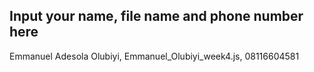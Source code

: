 ## Input your name, file name and phone number here
Emmanuel Adesola Olubiyi, Emmanuel_Olubiyi_week4.js, 08116604581
